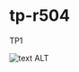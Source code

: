 # tp-r504

TP1

![text ALT](https://github.com/muftilou/tp-r504/actions/workflows/FICHIER_YAML/badge.svg)

